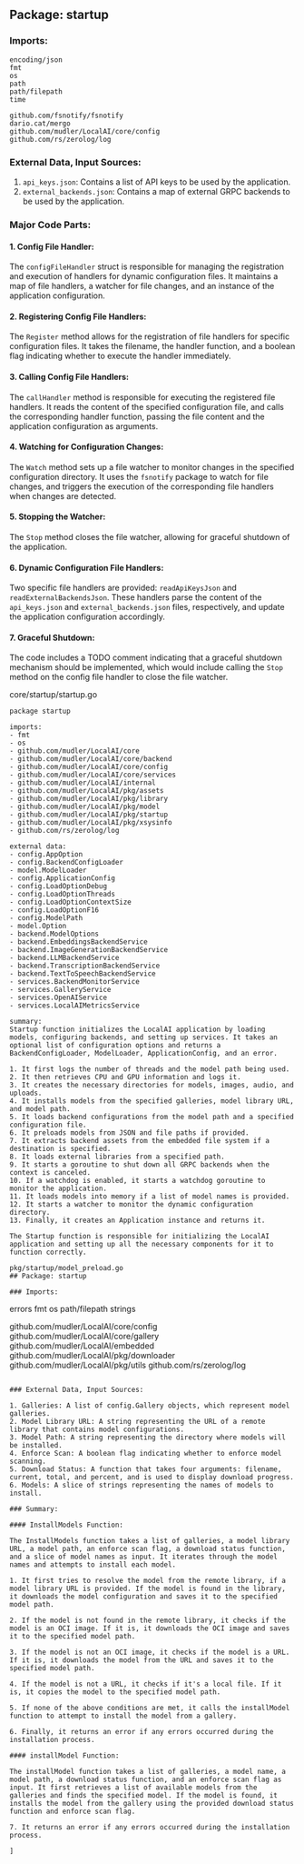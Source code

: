 ## Package: startup

### Imports:

```
encoding/json
fmt
os
path
path/filepath
time

github.com/fsnotify/fsnotify
dario.cat/mergo
github.com/mudler/LocalAI/core/config
github.com/rs/zerolog/log
```

### External Data, Input Sources:

1. `api_keys.json`: Contains a list of API keys to be used by the application.
2. `external_backends.json`: Contains a map of external GRPC backends to be used by the application.

### Major Code Parts:

#### 1. Config File Handler:

The `configFileHandler` struct is responsible for managing the registration and execution of handlers for dynamic configuration files. It maintains a map of file handlers, a watcher for file changes, and an instance of the application configuration.

#### 2. Registering Config File Handlers:

The `Register` method allows for the registration of file handlers for specific configuration files. It takes the filename, the handler function, and a boolean flag indicating whether to execute the handler immediately.

#### 3. Calling Config File Handlers:

The `callHandler` method is responsible for executing the registered file handlers. It reads the content of the specified configuration file, and calls the corresponding handler function, passing the file content and the application configuration as arguments.

#### 4. Watching for Configuration Changes:

The `Watch` method sets up a file watcher to monitor changes in the specified configuration directory. It uses the `fsnotify` package to watch for file changes, and triggers the execution of the corresponding file handlers when changes are detected.

#### 5. Stopping the Watcher:

The `Stop` method closes the file watcher, allowing for graceful shutdown of the application.

#### 6. Dynamic Configuration File Handlers:

Two specific file handlers are provided: `readApiKeysJson` and `readExternalBackendsJson`. These handlers parse the content of the `api_keys.json` and `external_backends.json` files, respectively, and update the application configuration accordingly.

#### 7. Graceful Shutdown:

The code includes a TODO comment indicating that a graceful shutdown mechanism should be implemented, which would include calling the `Stop` method on the config file handler to close the file watcher.



core/startup/startup.go
```
package startup

imports:
- fmt
- os
- github.com/mudler/LocalAI/core
- github.com/mudler/LocalAI/core/backend
- github.com/mudler/LocalAI/core/config
- github.com/mudler/LocalAI/core/services
- github.com/mudler/LocalAI/internal
- github.com/mudler/LocalAI/pkg/assets
- github.com/mudler/LocalAI/pkg/library
- github.com/mudler/LocalAI/pkg/model
- github.com/mudler/LocalAI/pkg/startup
- github.com/mudler/LocalAI/pkg/xsysinfo
- github.com/rs/zerolog/log

external data:
- config.AppOption
- config.BackendConfigLoader
- model.ModelLoader
- config.ApplicationConfig
- config.LoadOptionDebug
- config.LoadOptionThreads
- config.LoadOptionContextSize
- config.LoadOptionF16
- config.ModelPath
- model.Option
- backend.ModelOptions
- backend.EmbeddingsBackendService
- backend.ImageGenerationBackendService
- backend.LLMBackendService
- backend.TranscriptionBackendService
- backend.TextToSpeechBackendService
- services.BackendMonitorService
- services.GalleryService
- services.OpenAIService
- services.LocalAIMetricsService

summary:
Startup function initializes the LocalAI application by loading models, configuring backends, and setting up services. It takes an optional list of configuration options and returns a BackendConfigLoader, ModelLoader, ApplicationConfig, and an error.

1. It first logs the number of threads and the model path being used.
2. It then retrieves CPU and GPU information and logs it.
3. It creates the necessary directories for models, images, audio, and uploads.
4. It installs models from the specified galleries, model library URL, and model path.
5. It loads backend configurations from the model path and a specified configuration file.
6. It preloads models from JSON and file paths if provided.
7. It extracts backend assets from the embedded file system if a destination is specified.
8. It loads external libraries from a specified path.
9. It starts a goroutine to shut down all GRPC backends when the context is canceled.
10. If a watchdog is enabled, it starts a watchdog goroutine to monitor the application.
11. It loads models into memory if a list of model names is provided.
12. It starts a watcher to monitor the dynamic configuration directory.
13. Finally, it creates an Application instance and returns it.

The Startup function is responsible for initializing the LocalAI application and setting up all the necessary components for it to function correctly.

pkg/startup/model_preload.go
## Package: startup

### Imports:

```
errors
fmt
os
path/filepath
strings

github.com/mudler/LocalAI/core/config
github.com/mudler/LocalAI/core/gallery
github.com/mudler/LocalAI/embedded
github.com/mudler/LocalAI/pkg/downloader
github.com/mudler/LocalAI/pkg/utils
github.com/rs/zerolog/log
```

### External Data, Input Sources:

1. Galleries: A list of config.Gallery objects, which represent model galleries.
2. Model Library URL: A string representing the URL of a remote library that contains model configurations.
3. Model Path: A string representing the directory where models will be installed.
4. Enforce Scan: A boolean flag indicating whether to enforce model scanning.
5. Download Status: A function that takes four arguments: filename, current, total, and percent, and is used to display download progress.
6. Models: A slice of strings representing the names of models to install.

### Summary:

#### InstallModels Function:

The InstallModels function takes a list of galleries, a model library URL, a model path, an enforce scan flag, a download status function, and a slice of model names as input. It iterates through the model names and attempts to install each model.

1. It first tries to resolve the model from the remote library, if a model library URL is provided. If the model is found in the library, it downloads the model configuration and saves it to the specified model path.

2. If the model is not found in the remote library, it checks if the model is an OCI image. If it is, it downloads the OCI image and saves it to the specified model path.

3. If the model is not an OCI image, it checks if the model is a URL. If it is, it downloads the model from the URL and saves it to the specified model path.

4. If the model is not a URL, it checks if it's a local file. If it is, it copies the model to the specified model path.

5. If none of the above conditions are met, it calls the installModel function to attempt to install the model from a gallery.

6. Finally, it returns an error if any errors occurred during the installation process.

#### installModel Function:

The installModel function takes a list of galleries, a model name, a model path, a download status function, and an enforce scan flag as input. It first retrieves a list of available models from the galleries and finds the specified model. If the model is found, it installs the model from the gallery using the provided download status function and enforce scan flag.

7. It returns an error if any errors occurred during the installation process.

]

